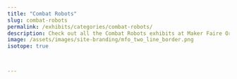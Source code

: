 ```yaml
---
title: "Combat Robots"
slug: combat-robots
permalink: /exhibits/categories/combat-robots/
description: Check out all the Combat Robots exhibits at Maker Faire Orlando!
image: /assets/images/site-branding/mfo_two_line_border.png
isotope: true



---
```


